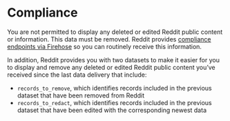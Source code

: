 # Compliance

You are not permitted to display any deleted or edited Reddit public content or information. This data must be removed. Reddit provides [compliance endpoints via Firehose](https://developers.reddit.com/docs/firehose/api/#tag/Firehose/operation/Firehose_Compliance) so you can routinely receive this information.

In addition, Reddit provides you with two datasets to make it easier for you to display and remove any deleted or edited Reddit public content you’ve received since the last data delivery that include:

- `records_to_remove`, which identifies records included in the previous dataset that have been removed from Reddit
- `records_to_redact`, which identifies records included in the previous dataset that have been edited with the corresponding newest data
